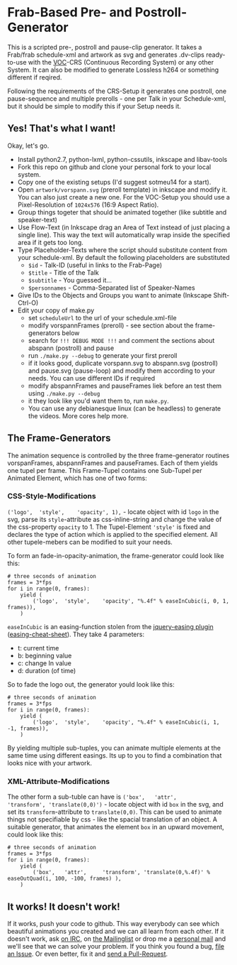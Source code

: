 Frab-Based Pre- and Postroll-Generator
===========================================

This is a scripted pre-, postroll and pause-clip generator. It takes a Frab/frab schedule-xml and artwork as svg and generates .dv-clips ready-to-use with the [VOC](https://c3voc.de/wiki/)-CRS (Continuous Recording System) or any other System. It can aĺso be modified to generate Lossless h264 or something different if reqired.

Following the requirements of the CRS-Setup it generates one postroll, one pause-sequence and multiple prerolls - one per Talk in your Schedule-xml, but it should be simple to modify this if your Setup needs it.

Yes! That's what I want!
------------------------
Okay, let's go.

 - Install python2.7, python-lxml, python-cssutils, inkscape and libav-tools
 - Fork this repo on github and clone your personal fork to your local system.
 - Copy one of the existing setups (I'd suggest sotmeu14 for a start).
 - Open ```artwork/vorspann.svg``` (preroll template) in inkscape and modify it. You can also just create a new one. For the VOC-Setup you should use a Pixel-Resolution of ```1024x576``` (16:9 Aspect Ratio).
 - Group things togeter that should be animated together (like subtitle and speaker-text)
 - Use Flow-Text (in Inkscape drag an Area of Text instead of just placing a single line). This way the text will automatically wrap inside the specified area if it gets too long.
 - Type Placeholder-Texts where the script should substitute content from your schedule-xml. By default the following placeholders are substituted
   - ```$id``` - Talk-ID (useful in links to the Frab-Page)
   - ```$title``` - Title of the Talk
   - ```$subtitle``` - You guessed it...
   - ```$personnames``` - Comma-Separated list of Speaker-Names
 - Give IDs to the Objects and Groups you want to animate (Inkscape Shift-Ctrl-O)
 - Edit your copy of make.py
   - set ```scheduleUrl``` to the url of your schedule.xml-file
   - modify vorspannFrames (preroll) - see section about the frame-generators below
   - search for ```!!! DEBUG MODE !!!``` and comment the sections about abspann (postroll) and pause
   - run ```./make.py --debug``` to generate your first preroll
   - if it looks good, duplicate vorspann.svg to abspann.svg (postroll) and pause.svg (pause-loop) and modify them according to your needs. You can use different IDs if required
   - modify abspannFrames and pauseFrames liek before an test them using ```./make.py --debug```
   - it they look like you'd want them to, run ```make.py```.
   - You can use any debianesque linux (can be headless) to generate the videos. More cores help more.

The Frame-Generators
--------------------
The animation sequence is controlled by the three frame-generator routines vorspanFrames, abspannFrames and pauseFrames. Each of them yields one tupel per frame. This Frame-Tupel contains one Sub-Tupel per Animated Element, which has one of two forms:

### CSS-Style-Modifications
```('logo',  'style',    'opacity', 1),``` - locate object with id ```logo``` in the svg, parse its ```style```-attribute as css-inline-string and change the value of the css-property ```opacity``` to 1. The Tupel-Element ```'style'``` is fixed and declares the type of action which is applied to the specified element. All other tupele-mebers can be modified to suit your needs.

To form an fade-in-opacity-animation, the frame-generator could look like this:

	# three seconds of animation
	frames = 3*fps
	for i in range(0, frames):
		yield (
			('logo',  'style',    'opacity', "%.4f" % easeInCubic(i, 0, 1, frames)),
		)

```easeInCubic``` is an easing-function stolen from the [jquery-easing plugin](http://gsgd.co.uk/sandbox/jquery/easing/jquery.easing.1.3.js) ([easing-cheat-sheet](http://easings.net/)). They take 4 parameters:
 - t: current time
 - b: beginning value
 - c: change In value
 - d: duration (of time)

So to fade the logo out, the generator yould look like this:

	# three seconds of animation
	frames = 3*fps
	for i in range(0, frames):
		yield (
			('logo',  'style',    'opacity', "%.4f" % easeInCubic(i, 1, -1, frames)),
		)

By yielding multiple sub-tuples, you can animate multiple elements at the same time using different easings. Its up to you to find a combination that looks nice with your artwork.

### XML-Attribute-Modifications
The other form a sub-tuble can have is ```('box',   'attr',     'transform', 'translate(0,0)')``` - locate object with id ```box``` in the svg, and set its ```transform```-attribute to ```translate(0,0)```. This can be used to animate things not specifiable by css - like the spacial translation of an object. A suitable generator, that animates the element ```box``` in an upward movement, could look like this:

	# three seconds of animation
	frames = 3*fps
	for i in range(0, frames):
		yield (
			('box',   'attr',     'transform', 'translate(0,%.4f)' % easeOutQuad(i, 100, -100, frames) ),
		)


It works! It doesn't work!
--------------------------
If it works, push your code to github. This way everybody can see which beautiful animations you created and we can all learn from each other.
If it doesn't work, ask [on IRC](irc://irc.hackint.org/voc), on [the Mailinglist](video@lists.ccc.de) or drop me a [personal mail](github@mazdermind.de) and we'll see that we can solve your problem.
If you think you found a bug, [file an Issue](https://github.com/MaZderMind/c3voc-toolz/issues). Or even better, fix it and [send a Pull-Request](https://github.com/MaZderMind/c3voc-toolz/pulls).
